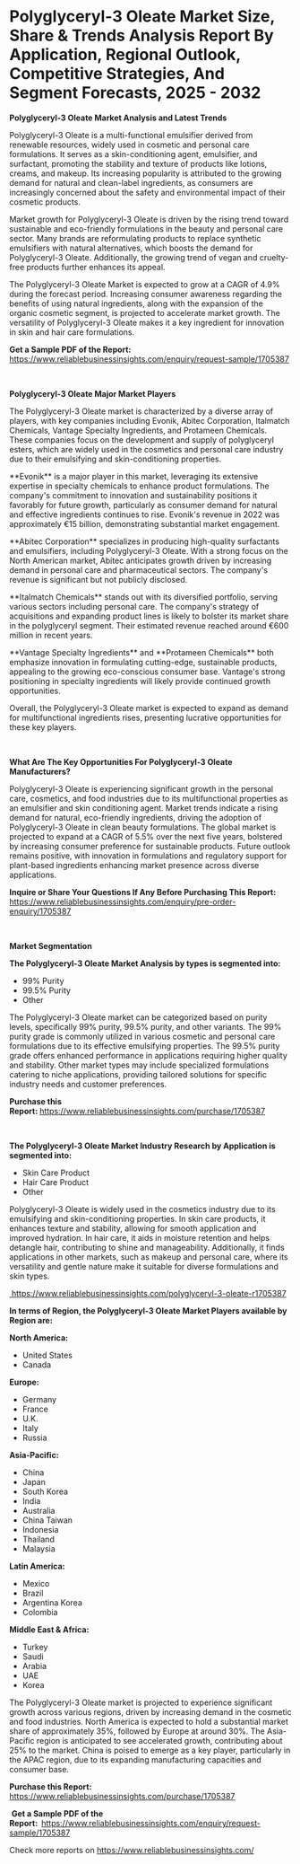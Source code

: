 <p><h1>Polyglyceryl-3 Oleate Market Size, Share & Trends Analysis Report By Application, Regional Outlook, Competitive Strategies, And Segment Forecasts, 2025 - 2032</h1></p><p><strong>Polyglyceryl-3 Oleate Market Analysis and Latest Trends</strong></p>
<p><p>Polyglyceryl-3 Oleate is a multi-functional emulsifier derived from renewable resources, widely used in cosmetic and personal care formulations. It serves as a skin-conditioning agent, emulsifier, and surfactant, promoting the stability and texture of products like lotions, creams, and makeup. Its increasing popularity is attributed to the growing demand for natural and clean-label ingredients, as consumers are increasingly concerned about the safety and environmental impact of their cosmetic products.</p><p>Market growth for Polyglyceryl-3 Oleate is driven by the rising trend toward sustainable and eco-friendly formulations in the beauty and personal care sector. Many brands are reformulating products to replace synthetic emulsifiers with natural alternatives, which boosts the demand for Polyglyceryl-3 Oleate. Additionally, the growing trend of vegan and cruelty-free products further enhances its appeal.</p><p>The Polyglyceryl-3 Oleate Market is expected to grow at a CAGR of 4.9% during the forecast period. Increasing consumer awareness regarding the benefits of using natural ingredients, along with the expansion of the organic cosmetic segment, is projected to accelerate market growth. The versatility of Polyglyceryl-3 Oleate makes it a key ingredient for innovation in skin and hair care formulations.</p></p>
<p><strong>Get a Sample PDF of the Report:&nbsp;</strong> <a href="https://www.reliablebusinessinsights.com/enquiry/request-sample/1705387?utm_campaign=84&utm_medium=2&utm_source=Github&utm_content=ia&utm_term=09012025&utm_id=polyglyceryl-3-oleate">https://www.reliablebusinessinsights.com/enquiry/request-sample/1705387</a></p>
<p>&nbsp;</p>
<p><strong>Polyglyceryl-3 Oleate Major Market Players</strong></p>
<p><p>The Polyglyceryl-3 Oleate market is characterized by a diverse array of players, with key companies including Evonik, Abitec Corporation, Italmatch Chemicals, Vantage Specialty Ingredients, and Protameen Chemicals. These companies focus on the development and supply of polyglyceryl esters, which are widely used in the cosmetics and personal care industry due to their emulsifying and skin-conditioning properties.</p><p>**Evonik** is a major player in this market, leveraging its extensive expertise in specialty chemicals to enhance product formulations. The company's commitment to innovation and sustainability positions it favorably for future growth, particularly as consumer demand for natural and effective ingredients continues to rise. Evonik's revenue in 2022 was approximately €15 billion, demonstrating substantial market engagement.</p><p>**Abitec Corporation** specializes in producing high-quality surfactants and emulsifiers, including Polyglyceryl-3 Oleate. With a strong focus on the North American market, Abitec anticipates growth driven by increasing demand in personal care and pharmaceutical sectors. The company's revenue is significant but not publicly disclosed.</p><p>**Italmatch Chemicals** stands out with its diversified portfolio, serving various sectors including personal care. The company's strategy of acquisitions and expanding product lines is likely to bolster its market share in the polyglyceryl segment. Their estimated revenue reached around €600 million in recent years.</p><p>**Vantage Specialty Ingredients** and **Protameen Chemicals** both emphasize innovation in formulating cutting-edge, sustainable products, appealing to the growing eco-conscious consumer base. Vantage's strong positioning in specialty ingredients will likely provide continued growth opportunities.</p><p>Overall, the Polyglyceryl-3 Oleate market is expected to expand as demand for multifunctional ingredients rises, presenting lucrative opportunities for these key players.</p></p>
<p>&nbsp;</p>
<p><strong>What Are The Key Opportunities For Polyglyceryl-3 Oleate Manufacturers?</strong></p>
<p><p>Polyglyceryl-3 Oleate is experiencing significant growth in the personal care, cosmetics, and food industries due to its multifunctional properties as an emulsifier and skin conditioning agent. Market trends indicate a rising demand for natural, eco-friendly ingredients, driving the adoption of Polyglyceryl-3 Oleate in clean beauty formulations. The global market is projected to expand at a CAGR of 5.5% over the next five years, bolstered by increasing consumer preference for sustainable products. Future outlook remains positive, with innovation in formulations and regulatory support for plant-based ingredients enhancing market presence across diverse applications.</p></p>
<p><strong>Inquire or Share Your Questions If Any Before Purchasing This Report:</strong> <a href="https://www.reliablebusinessinsights.com/enquiry/pre-order-enquiry/1705387?utm_campaign=84&utm_medium=2&utm_source=Github&utm_content=ia&utm_term=09012025&utm_id=polyglyceryl-3-oleate">https://www.reliablebusinessinsights.com/enquiry/pre-order-enquiry/1705387</a></p>
<p>&nbsp;</p>
<p><strong>Market Segmentation</strong></p>
<p><strong>The Polyglyceryl-3 Oleate Market Analysis by types is segmented into:</strong></p>
<p><ul><li>99% Purity</li><li>99.5% Purity</li><li>Other</li></ul></p>
<p><p>The Polyglyceryl-3 Oleate market can be categorized based on purity levels, specifically 99% purity, 99.5% purity, and other variants. The 99% purity grade is commonly utilized in various cosmetic and personal care formulations due to its effective emulsifying properties. The 99.5% purity grade offers enhanced performance in applications requiring higher quality and stability. Other market types may include specialized formulations catering to niche applications, providing tailored solutions for specific industry needs and customer preferences.</p></p>
<p><strong>Purchase this Report:&nbsp;</strong><a href="https://www.reliablebusinessinsights.com/purchase/1705387?utm_campaign=84&utm_medium=2&utm_source=Github&utm_content=ia&utm_term=09012025&utm_id=polyglyceryl-3-oleate">https://www.reliablebusinessinsights.com/purchase/1705387</a></p>
<p>&nbsp;</p>
<p><strong>The Polyglyceryl-3 Oleate Market Industry Research by Application is segmented into:</strong></p>
<p><ul><li>Skin Care Product</li><li>Hair Care Product</li><li>Other</li></ul></p>
<p><p>Polyglyceryl-3 Oleate is widely used in the cosmetics industry due to its emulsifying and skin-conditioning properties. In skin care products, it enhances texture and stability, allowing for smooth application and improved hydration. In hair care, it aids in moisture retention and helps detangle hair, contributing to shine and manageability. Additionally, it finds applications in other markets, such as makeup and personal care, where its versatility and gentle nature make it suitable for diverse formulations and skin types.</p></p>
<p><a href="https://www.reliablebusinessinsights.com/polyglyceryl-3-oleate-r1705387?utm_campaign=84&utm_medium=2&utm_source=Github&utm_content=ia&utm_term=09012025&utm_id=polyglyceryl-3-oleate">&nbsp;https://www.reliablebusinessinsights.com/polyglyceryl-3-oleate-r1705387</a></p>
<p><strong>In terms of Region, the Polyglyceryl-3 Oleate Market Players available by Region are:</strong></p>
<p>
    <p> <strong> North America: </strong>
        <ul>
            <li>United States</li>
            <li>Canada</li>
        </ul>
        </p> 
    <p> <strong> Europe: </strong>
        <ul>
            <li>Germany</li>
            <li>France</li>
            <li>U.K.</li>
            <li>Italy</li>
            <li>Russia</li>
        </ul>
        </p> 
    <p> <strong> Asia-Pacific: </strong>
        <ul>
            <li>China</li>
            <li>Japan</li>
            <li>South Korea</li>
            <li>India</li>
            <li>Australia</li>
            <li>China Taiwan</li>
            <li>Indonesia</li>
            <li>Thailand</li>
            <li>Malaysia</li>
        </ul>
        </p> 
    <p> <strong> Latin America: </strong>
        <ul>
            <li>Mexico</li>
            <li>Brazil</li>
            <li>Argentina Korea</li>
            <li>Colombia</li>
        </ul>
        </p> 
    <p> <strong> Middle East & Africa: </strong>
        <ul>
            <li>Turkey</li>
            <li>Saudi</li>
            <li>Arabia</li>
            <li>UAE</li>
            <li>Korea</li>
        </ul>
    </p>
    </p>
<p><p>The Polyglyceryl-3 Oleate market is projected to experience significant growth across various regions, driven by increasing demand in the cosmetic and food industries. North America is expected to hold a substantial market share of approximately 35%, followed by Europe at around 30%. The Asia-Pacific region is anticipated to see accelerated growth, contributing about 25% to the market. China is poised to emerge as a key player, particularly in the APAC region, due to its expanding manufacturing capacities and consumer base.</p></p>
<p><strong>Purchase this Report: </strong><a href="https://www.reliablebusinessinsights.com/purchase/1705387?utm_campaign=84&utm_medium=2&utm_source=Github&utm_content=ia&utm_term=09012025&utm_id=polyglyceryl-3-oleate">https://www.reliablebusinessinsights.com/purchase/1705387</a></p>
<p>&nbsp;<strong>Get a Sample PDF of the Report:&nbsp;&nbsp;</strong><a href="https://www.reliablebusinessinsights.com/enquiry/request-sample/1705387?utm_campaign=84&utm_medium=2&utm_source=Github&utm_content=ia&utm_term=09012025&utm_id=polyglyceryl-3-oleate">https://www.reliablebusinessinsights.com/enquiry/request-sample/1705387</a></p>
<p><strong></strong></p>
<p>Check more reports on <a href="https://www.reliablebusinessinsights.com/?utm_campaign=84&utm_medium=2&utm_source=Github&utm_content=ia&utm_term=09012025&utm_id=polyglyceryl-3-oleate">https://www.reliablebusinessinsights.com/</a></p>